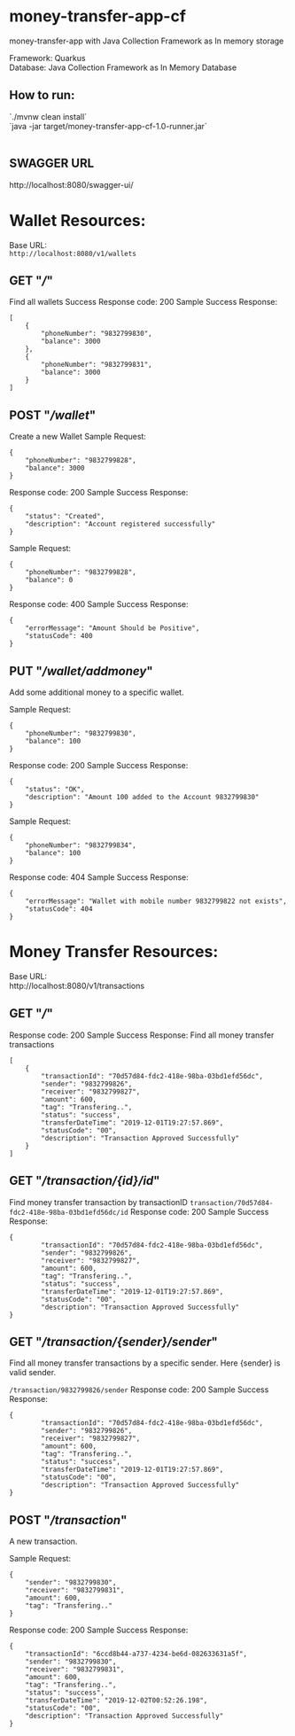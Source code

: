 # money-transfer-app-cf
money-transfer-app with Java Collection Framework as In memory storage


Framework: Quarkus<br>
Database: Java Collection Framework as In Memory Database


<h2>How to run:</h2>
`./mvnw clean install`<br>
`java -jar target/money-transfer-app-cf-1.0-runner.jar` <br><br>

<h2>SWAGGER URL</h2>
http://localhost:8080/swagger-ui/

<h1>Wallet Resources:</h1>

Base URL:<br />
`http://localhost:8080/v1/wallets`

GET "<i>/</i>"
-
Find all wallets
Success Response code: 200
Sample Success Response:
```
[
    {
        "phoneNumber": "9832799830",
        "balance": 3000
    },
    {
        "phoneNumber": "9832799831",
        "balance": 3000
    }
]
```

POST "<i>/wallet</i>"
-
Create a new Wallet
Sample Request:
```
{
	"phoneNumber": "9832799828",
	"balance": 3000
}
```

Response code: 200
Sample Success Response:
```
{
    "status": "Created",
    "description": "Account registered successfully"
}
```
Sample Request:
```
{
	"phoneNumber": "9832799828",
	"balance": 0
}
```
Response code: 400
Sample Success Response:
```
{
    "errorMessage": "Amount Should be Positive",
    "statusCode": 400
}
```


PUT "<i>/wallet/addmoney</i>"
-
Add some additional money to a specific wallet.

Sample Request:
```
{
	"phoneNumber": "9832799830",
	"balance": 100
}
```
Response code: 200
Sample Success Response:
```
{
    "status": "OK",
    "description": "Amount 100 added to the Account 9832799830"
}
```

Sample Request:
```
{
	"phoneNumber": "9832799834",
	"balance": 100
}
```
Response code: 404
Sample Success Response:
```
{
    "errorMessage": "Wallet with mobile number 9832799822 not exists",
    "statusCode": 404
}
```




<h1>Money Transfer Resources:</h1>

Base URL:<br />
http://localhost:8080/v1/transactions

GET "<i>/</i>"
-
Response code: 200
Sample Success Response:
Find all money transfer transactions
```
[
    {
        "transactionId": "70d57d84-fdc2-418e-98ba-03bd1efd56dc",
        "sender": "9832799826",
        "receiver": "9832799827",
        "amount": 600,
        "tag": "Transfering..",
        "status": "success",
        "transferDateTime": "2019-12-01T19:27:57.869",
        "statusCode": "00",
        "description": "Transaction Approved Successfully"
    }
]
```


GET "<i>/transaction/{id}/id</i>"
-
Find money transfer transaction by transactionID
`transaction/70d57d84-fdc2-418e-98ba-03bd1efd56dc/id`
Response code: 200
Sample Success Response:
```
{
        "transactionId": "70d57d84-fdc2-418e-98ba-03bd1efd56dc",
        "sender": "9832799826",
        "receiver": "9832799827",
        "amount": 600,
        "tag": "Transfering..",
        "status": "success",
        "transferDateTime": "2019-12-01T19:27:57.869",
        "statusCode": "00",
        "description": "Transaction Approved Successfully"
}
```


GET "<i>/transaction/{sender}/sender</i>"
-
Find all money transfer transactions by a specific sender. Here {sender} is valid sender.

`/transaction/9832799826/sender`
Response code: 200
Sample Success Response:
```
{
        "transactionId": "70d57d84-fdc2-418e-98ba-03bd1efd56dc",
        "sender": "9832799826",
        "receiver": "9832799827",
        "amount": 600,
        "tag": "Transfering..",
        "status": "success",
        "transferDateTime": "2019-12-01T19:27:57.869",
        "statusCode": "00",
        "description": "Transaction Approved Successfully"
}
```

POST "<i>/transaction</i>"
-
A new transaction.

Sample Request:
```
{
	"sender": "9832799830",
	"receiver": "9832799831",
	"amount": 600,
	"tag": "Transfering.."
}
```

Response code: 200
Sample Success Response:
```
{
    "transactionId": "6ccd8b44-a737-4234-be6d-082633631a5f",
    "sender": "9832799830",
    "receiver": "9832799831",
    "amount": 600,
    "tag": "Transfering..",
    "status": "success",
    "transferDateTime": "2019-12-02T00:52:26.198",
    "statusCode": "00",
    "description": "Transaction Approved Successfully"
}
```
